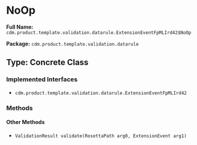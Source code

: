 # NoOp

**Full Name:** `cdm.product.template.validation.datarule.ExtensionEventFpMLIrd42$NoOp`

**Package:** `cdm.product.template.validation.datarule`

## Type: Concrete Class

### Implemented Interfaces

- `cdm.product.template.validation.datarule.ExtensionEventFpMLIrd42`

### Methods

#### Other Methods

- `ValidationResult validate(RosettaPath arg0, ExtensionEvent arg1)`

